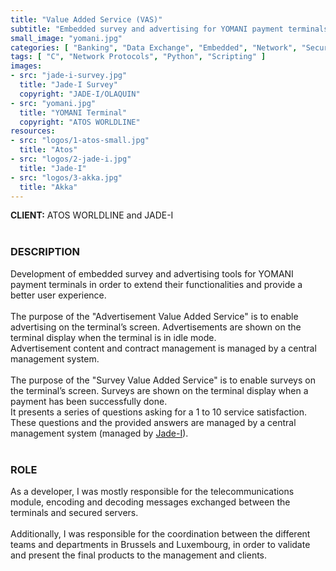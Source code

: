```yaml
---
title: "Value Added Service (VAS)"
subtitle: "Embedded survey and advertising for YOMANI payment terminals"
small_image: "yomani.jpg"
categories: [ "Banking", "Data Exchange", "Embedded", "Network", "Security" ]
tags: [ "C", "Network Protocols", "Python", "Scripting" ]
images:
- src: "jade-i-survey.jpg"
  title: "Jade-I Survey"
  copyright: "JADE-I/OLAQUIN"
- src: "yomani.jpg"
  title: "YOMANI Terminal"
  copyright: "ATOS WORLDLINE"
resources:
- src: "logos/1-atos-small.jpg"
  title: "Atos"
- src: "logos/2-jade-i.jpg"
  title: "Jade-I"
- src: "logos/3-akka.jpg"
  title: "Akka"
---
```


<b>CLIENT:</b> ATOS WORLDLINE and JADE-I<br>
<br>

<h3>DESCRIPTION</h3>
Development of embedded survey and advertising tools for YOMANI payment terminals in order to extend their functionalities and provide a better user experience.<br>
<br>
The purpose of the "Advertisement Value Added Service" is to enable advertising on the terminal’s screen. Advertisements are shown on the terminal display when the terminal is in idle mode.<br>
Advertisement content and contract management is managed by a central management system.<br>
<br>
The purpose of the "Survey Value Added Service" is to enable surveys on the terminal’s screen. Surveys are shown on the terminal display when a payment has been successfully done.<br>
It presents a series of questions asking for a 1 to 10 service satisfaction. These questions and the provided answers are managed by a central management system (managed by <a href="https://www.linkedin.com/company/jade-i" target="_blank">Jade-I</a>).<br>
<br>

<h3>ROLE</h3>
As a developer, I was mostly responsible for the telecommunications module, encoding and decoding messages exchanged between the terminals and secured servers.<br>
<br>
Additionally, I was responsible for the coordination between the different teams and departments in Brussels and Luxembourg, in order to validate and present the final products to the management and clients.<br>
